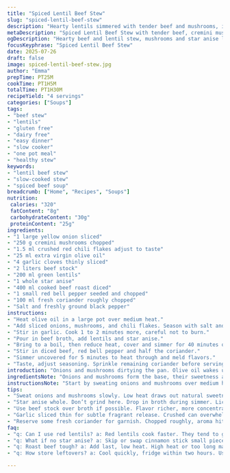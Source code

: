 ```yaml
---
title: "Spiced Lentil Beef Stew"
slug: "spiced-lentil-beef-stew"
description: "Hearty lentils simmered with tender beef and mushrooms, infused with star anise and mild heat from red pepper flakes. Olive oil sautés onions and garlic, melding rich beef broth with fresh tomato and parsley for brightness. Slow-cooked until lentils soften, then finished with diced roast beef for protein and texture. A rustic, nut-free, dairy-free, gluten-free, egg-free soup with balanced spices and fresh herbs, warming and filling, perfect for chilly days or meal prep."
metaDescription: "Spiced Lentil Beef Stew with tender beef, cremini mushrooms, star anise, and red chili flakes. Slow simmered for deep flavors and rich texture."
ogDescription: "Hearty beef and lentil stew, mushrooms and star anise lend depth. Slow-cooked, spicy warmth with fresh coriander kick. Rich, filling, rustic bowl."
focusKeyphrase: "Spiced Lentil Beef Stew"
date: 2025-07-26
draft: false
image: spiced-lentil-beef-stew.jpg
author: "Emma"
prepTime: PT25M
cookTime: PT1H5M
totalTime: PT1H30M
recipeYield: "4 servings"
categories: ["Soups"]
tags:
- "beef stew"
- "lentils"
- "gluten free"
- "dairy free"
- "easy dinner"
- "slow cooker"
- "one pot meal"
- "healthy stew"
keywords:
- "lentil beef stew"
- "slow-cooked stew"
- "spiced beef soup"
breadcrumb: ["Home", "Recipes", "Soups"]
nutrition: 
 calories: "320"
 fatContent: "8g"
 carbohydrateContent: "30g"
 proteinContent: "25g"
ingredients:
- "1 large yellow onion sliced"
- "250 g cremini mushrooms chopped"
- "1.5 ml crushed red chili flakes adjust to taste"
- "25 ml extra virgin olive oil"
- "4 garlic cloves thinly sliced"
- "2 liters beef stock"
- "200 ml green lentils"
- "1 whole star anise"
- "400 ml cooked beef roast diced"
- "1 small red bell pepper seeded and chopped"
- "100 ml fresh coriander roughly chopped"
- "Salt and freshly ground black pepper"
instructions:
- "Heat olive oil in a large pot over medium heat."
- "Add sliced onions, mushrooms, and chili flakes. Season with salt and pepper. Cook stirring occasionally until onions soften and mushrooms brown, about 8 minutes."
- "Stir in garlic. Cook 1 to 2 minutes more, careful not to burn."
- "Pour in beef broth, add lentils and star anise."
- "Bring to a boil, then reduce heat, cover and simmer for 40 minutes or until lentils are just tender."
- "Stir in diced beef, red bell pepper and half the coriander."
- "Simmer uncovered for 5 minutes to heat through and meld flavors."
- "Taste, adjust seasoning. Sprinkle remaining coriander before serving."
introduction: "Onions and mushrooms dirtying the pan. Olive oil wakes up the pan. Chili flakes crackle, little bursts of heat. Garlic slices melting. Beef broth bubbles patiently, stars float—anise holding secrets. Lentils soaking up stories, thickening the plot. Roast beef waits, cubed and eager. Bell pepper adds a hit of red, freshness in a bowl of earth tones. Coriander chopped carelessly, aroma sharp and green. Salt and pepper balancing like tightrope walkers. A slow simmer, a quiet hum in the kitchen. Waiting. Then warmth, filling bowls shadows can’t touch. A stew born from scraps and spice. No fuss. Big flavors pack weight."
ingredientsNote: "Onions and mushrooms form the base, their sweetness and umami combining under olive oil’s gentle heat. Red chili flakes bring just a hint of fire; adjust them to your own tolerance, or swap for smoked paprika for a smoky twist. Garlic is sliced thin to release flavor without overwhelming. Green lentils hold shape well—they don’t dissolve into mash but get creamy edges. Star anise adds an unexpected hint of licorice, subtle in a sea of beef and broth. Roasted beef instead of raw adds convenience and layers of texture. Red bell pepper replaces fresh tomato here, introducing sweetness and a crunchy note. Fresh coriander replaces parsley—brighter and more herbaceous, but parsley also works if preferred. Season liberally at the end, salt pulls it all together."
instructionsNote: "Start by sweating onions and mushrooms over medium heat to coax out moisture and deepen flavor—don’t rush this step. Add chili flakes early so their heat infuses the oil. Garlic joins briefly after, just enough to soften without burning. Bringing broth to a boil before adding lentils ensures they cook properly and absorb flavor. Cover during simmering keeps moisture and heat trapped, so lentils cook evenly. Checking lentils early prevents mushiness. Tossing beef in last warms it through while preserving tenderness. Stirring in chopped bell pepper near the end keeps it fresh and slightly crisp—add earlier for softer texture. Herbs go in last, their aroma lost if cooked too long. Taste frequently, adjust salt and pepper to elevate final complexity. A quick uncovered simmer before serving thickens the broth slightly and integrates flavors fully."
tips:
- "Sweat onions and mushrooms slowly. Low heat draws out natural sweetness. Don’t rush. Let mushrooms brown lightly. That umami builds deep layers beneath the broth. Add chili flakes early to flavor oil. Heat rises in bursts but controlled, so oil carries spice evenly. Garlic slices thin, short cook. Burn them? Bitter. Watch closely right after onion step. Use green lentils for shape hold. Not mushy but creamy edges. Avoid red lentils unless you want mush."
- "Star anise whole. Don’t grind here. Drop in broth during simmer. Licorice hint sneaks out slowly. Keep lid on 40 minutes, moisture trapped. Lentils soften but won’t dissolve. Check early 35 minutes. Adjust. If softer wanted, longer but watch broth level. Diced roast beef last step — just heat through. Adds texture contrast. Early add makes it rubbery. Bell pepper chopped small, fold in late. Crisp, fresh bite remains. Swap coriander for parsley if you want herbal change. Add last-minute always."
- "Use beef stock over broth if possible. Flavor richer, more concentrated. Olive oil base instead of butter keeps dairy free. Heat controlled medium. Avoid high heat: mushrooms can steam not brown. Salt near end. Lentils absorb salt differently during cooking. Adding salt too early toughens lentils. Simmer uncovered with beef and pepper at end to thicken broth slightly, integrate flavors, reduce excess liquid without drying out stew."
- "Garlic sliced thin for subtle fragrant release. Crushed can overwhelm — sharper edges, harsher taste. Chili flakes quantity adjust to taste but early addition into oil. Fat carries spice evenly throughout dish. Removing star anise before serving. It doesn’t dissolve, overpowering if left. If unavailable, small cinnamon stick can offer warm depth but shifts profile. Don’t substitute fresh tomatoes for bell pepper here — texture and acidity changes final."
- "Reserve some fresh coriander for garnish. Chopped roughly, aroma hits last. Cooked herbs lose brightness fast. Toss in just before serving. Cover when simmering lentils to trap steam, soften evenly. Stir gently occasionally. Avoid breaking lentils apart. When adding beef roast, fold in gently. Heavy stirring can shred meat pieces. Bell pepper chunks keep bite. Cook short for crunch — add earlier if soft needed."
faq:
- "q: Can I use red lentils? a: Red lentils cook faster. They tend to get mushy, break down. Texture changes stew body. Green lentils keep shape, cream up edges. Red might turn stew thicker, less rustic texture. Adjust timing if you try red. Tend to absorb more liquid too."
- "q: What if no star anise? a: Skip or swap cinnamon stick small piece. Different flavor note but warmth stays. Star anise gives subtle licorice hint, unusual in stews, missing if omitted. Could try a cardamom pod for exotic aroma. Or just leave out. Broth still rich without it."
- "q: Roast beef tough? a: Add last, low heat. High heat or too long makes it chewy. Cubed roast beef warms through, not cooks again. If meat tough, slice thin or use tender roast. Shredded leftover works too, simmers gently. Avoid boiling after adding beef."
- "q: How store leftovers? a: Cool quickly, fridge within two hours. Use airtight container. Keep 3-4 days. Reheat gently, low heat. Can freeze up to 3 months. Thaw overnight fridge. Stir well before serving. Bell pepper texture softens after freezing. Coriander best fresh after thaw."

---
```

